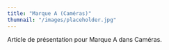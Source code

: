 ```yaml
---
title: "Marque A (Caméras)"
thumnail: "/images/placeholder.jpg"
---
```

Article de présentation pour Marque A dans Caméras.
